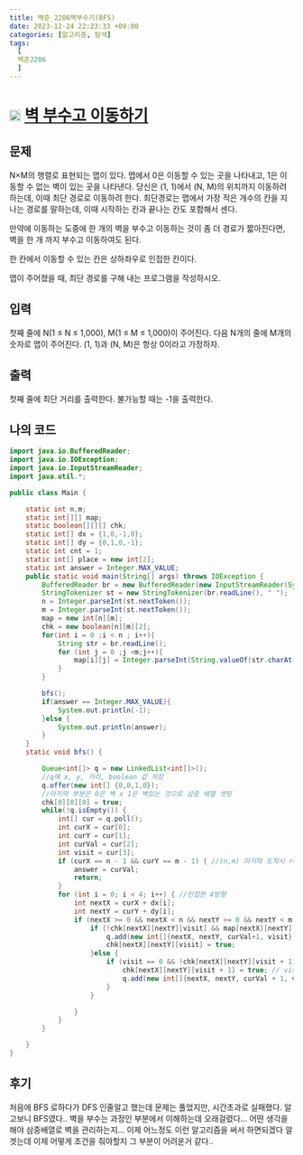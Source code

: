 ```yaml
---
title: 백준_2206벽부수기(BFS)
date: 2023-12-24 22:23:33 +09:00
categories: [알고리즘, 탐색]
tags:
  [
  백준2206
  ]
---
```


# <img width="20px"  src="https://d2gd6pc034wcta.cloudfront.net/tier/13.svg" class="solvedac-tier"> [벽 부수고 이동하기](https://www.acmicpc.net/problem/2206) 



## 문제
<p>N×M의 행렬로 표현되는 맵이 있다. 맵에서 0은 이동할 수 있는 곳을 나타내고, 1은 이동할 수 없는 벽이 있는 곳을 나타낸다. 당신은 (1, 1)에서 (N, M)의 위치까지 이동하려 하는데, 이때 최단 경로로 이동하려 한다. 최단경로는 맵에서 가장 적은 개수의 칸을 지나는 경로를 말하는데, 이때 시작하는 칸과 끝나는 칸도 포함해서 센다.</p>

<p>만약에 이동하는 도중에 한 개의 벽을 부수고 이동하는 것이 좀 더 경로가 짧아진다면, 벽을 한 개 까지 부수고 이동하여도 된다.</p>

<p>한 칸에서 이동할 수 있는 칸은 상하좌우로 인접한 칸이다.</p>

<p>맵이 주어졌을 때, 최단 경로를 구해 내는 프로그램을 작성하시오.</p>

## 입력
<p>첫째 줄에 N(1 ≤ N ≤ 1,000), M(1 ≤ M ≤ 1,000)이 주어진다. 다음 N개의 줄에 M개의 숫자로 맵이 주어진다. (1, 1)과 (N, M)은 항상 0이라고 가정하자.</p>

## 출력
<p>첫째 줄에 최단 거리를 출력한다. 불가능할 때는 -1을 출력한다.</p>

## 나의 코드
```java
import java.io.BufferedReader;
import java.io.IOException;
import java.io.InputStreamReader;
import java.util.*;

public class Main {

    static int n,m;
    static int[][] map;
    static boolean[][][] chk;
    static int[] dx = {1,0,-1,0};
    static int[] dy = {0,1,0,-1};
    static int cnt = 1;
    static int[] place = new int[2];
    static int answer = Integer.MAX_VALUE;
    public static void main(String[] args) throws IOException {
        BufferedReader br = new BufferedReader(new InputStreamReader(System.in));
        StringTokenizer st = new StringTokenizer(br.readLine(), " ");
        n = Integer.parseInt(st.nextToken());
        m = Integer.parseInt(st.nextToken());
        map = new int[n][m];
        chk = new boolean[n][m][2];
        for(int i = 0 ;i < n ; i++){
            String str = br.readLine();
            for (int j = 0 ;j <m;j++){
                map[i][j] = Integer.parseInt(String.valueOf(str.charAt(j)));
            }
        }

        bfs();
        if(answer == Integer.MAX_VALUE){
            System.out.println(-1);
        }else {
            System.out.println(answer);
        }
    }
    static void bfs() {

        Queue<int[]> q = new LinkedList<int[]>();
        //q에 x, y, 거리, boolean 값 저장
        q.offer(new int[] {0,0,1,0}); 
        //마지막 부분은 0은 벽 x 1은 벽있는 것으로 삼중 배열 셋팅
        chk[0][0][0] = true;
        while(!q.isEmpty()) {
            int[] cur = q.poll();
            int curX = cur[0];
            int curY = cur[1];
            int curVal = cur[2];
            int visit = cur[3];
            if (curX == n - 1 && curY == m - 1) { //(n,m) 마지막 도착시 return
                answer = curVal;
                return;
            }
            for (int i = 0; i < 4; i++) { //인접한 4방향 
                int nextX = curX + dx[i];
                int nextY = curY + dy[i];
                if (nextX >= 0 && nextX < n && nextY >= 0 && nextY < m) {
                    if (!chk[nextX][nextY][visit] && map[nextX][nextY] == 0) { //행당 위치 가 0 일경우는 벽이 없는 부분이여서 이 부분을 체크
                        q.add(new int[]{nextX, nextY, curVal+1, visit}); // visit는 0으로 저장 
                        chk[nextX][nextY][visit] = true;
                    }else {
                        if (visit == 0 && !chk[nextX][nextY][visit + 1]) { // visit 0이고 visit+1인 경우에 방문하지 않으면 벽을 부수는 부분
                            chk[nextX][nextY][visit + 1] = true; // visit+1를 하여 저장 
                            q.add(new int[]{nextX, nextY, curVal + 1, visit + 1});
                        }
                    }

                }
            }
        }

    }
}

```
## 후기
<p>처음에 BFS 로하다가 DFS 인줄알고 했는데 문제는 풀었지만, 시간초과로 실패했다. 알고보니 BFS였다.. 벽을 부수는 과정인 부분에서 이해하는데 오래걸렸다...
어떤 생각을 해야 삼중배열로 벽을 관리하는지... 이제 어느정도 이런 알고리즘을 써서 하면되겠다 알겟는데 이제 어떻게 조건을 줘야할지 그 부분이 어려운거 같다.. </p>
